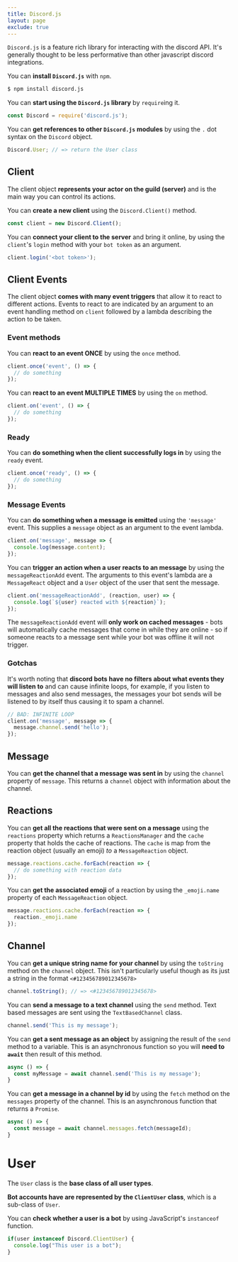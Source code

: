 ```yaml
---
title: Discord.js
layout: page
exclude: true
---
```


`Discord.js` is a feature rich library for interacting with the discord API. It's generally thought to be less performative than other javascript discord integrations.

You can **install `Discord.js`** with `npm`.
```bash
$ npm install discord.js
```

You can **start using the `Discord.js` library** by `require`ing it.
```js
const Discord = require('discord.js');
```

You can **get references to other `Discord.js` modules** by using the `.` dot syntax on the `Discord` object.
```js
Discord.User; // => return the User class
```

## Client

The client object **represents your actor on the guild (server)** and is the main way you can control its actions.

You can **create a new client** using the `Discord.Client()` method.
```js
const client = new Discord.Client();
```

You can **connect your client to the server** and bring it online, by using the `client`'s `login` method with your `bot token` as an argument.
```js
client.login('<bot token>');
```

## Client Events

The client object **comes with many event triggers** that allow it to react to different actions. Events to react to are indicated by an argument to an event handling method on `client` followed by a lambda describing the action to be taken.

### Event methods

You can **react to an event ONCE** by using the `once` method.
```js
client.once('event', () => {
  // do something
});
```

You can **react to an event MULTIPLE TIMES** by using the `on` method.
```js
client.on('event', () => {
  // do something
});
```

### Ready

You can **do something when the client successfully logs in** by using the `ready` event.
```js
client.once('ready', () => {
  // do something
});
```

### Message Events

You can **do something when a message is emitted** using the `'message'` event. This supplies a `message` object as an argument to the event lambda.
```js
client.on('message', message => {
  console.log(message.content);
});
```

You can **trigger an action when a user reacts to an message** by using the `messageReactionAdd` event. The arguments to this event's lambda are a `MessageReact` object and a `User` object of the user that sent the message.
```js
client.on('messageReactionAdd', (reaction, user) => {
  console.log(`${user} reacted with ${reaction}`);
});
```

The `messageReactionAdd` event will **only work on cached messages** - bots will automatically cache messages that come in while they are online - so if someone reacts to a message sent while your bot was offline it will not trigger.

### Gotchas

It's worth noting that **discord bots have no filters about what events they will listen to** and can cause infinite loops, for example, if you listen to messages and also send messages, the messages your bot sends will be listened to by itself thus causing it to spam a channel.
```js
// BAD: INFINITE LOOP
client.on('message', message => {
  message.channel.send('hello');
});
```

## Message

You can **get the channel that a message was sent in** by using the `channel` property of `message`. This returns a `channel` object with information about the channel.

## Reactions

You can **get all the reactions that were sent on a message** using the `reactions` property which returns a `ReactionsManager` and the `cache` property that holds the cache of reactions. The `cache` is map from the reaction object (usually an emoji) *to* a `MessageReaction` object.
```js
message.reactions.cache.forEach(reaction => {
  // do something with reaction data
});
```

You can **get the associated emoji** of a reaction by using the `_emoji.name` property of each `MessageReaction` object.
```js
message.reactions.cache.forEach(reaction => {
  reaction._emoji.name
});
```
 
## Channel

You can **get a unique string name for your channel** by using the `toString` method on the `channel` object. This isn't particularly useful though as its just a string in the format `<#123456789012345678>`
```js
channel.toString(); // => <#123456789012345678>
```

You can **send a message to a text channel** using the `send` method. Text based messages are sent using the `TextBasedChannel` class.
```js
channel.send('This is my message');
```

You can **get a sent message as an object** by assigning the result of the `send` method to a variable. This is an asynchronous function so you will **need to `await`** then result of this method.
```js
async () => {
  const myMessage = await channel.send('This is my message');
}
```

You can **get a message in a channel by id** by using the `fetch` method on the `messages` property of the channel. This is an asynchronous function that returns a `Promise`.
```js
async () => {
  const message = await channel.messages.fetch(messageId);
}
```

# User

The `User` class is the **base class of all user types**.

**Bot accounts have are represented by the `ClientUser` class**, which is a sub-class of `User`.

You can **check whether a user is a bot** by using JavaScript's `instanceof` function. 
```js
if(user instanceof Discord.ClientUser) {
  console.log("This user is a bot");
}
```

<!--stackedit_data:
eyJoaXN0b3J5IjpbLTkwOTMzODAwNiwtMTM4NjQ0MDMyLC0xNz
MwMjY0OTgwLC01NDcxMjM1MjQsLTE1Nzc5NDY5NDAsNzc0MTQ5
MjQ1LDE3MTMyMDAzMjIsOTMxNTE5NTkyLDE3Njk5NDYwMTUsLT
E5NTA3MzIzNDYsLTEzNjA3MTEyMThdfQ==
-->